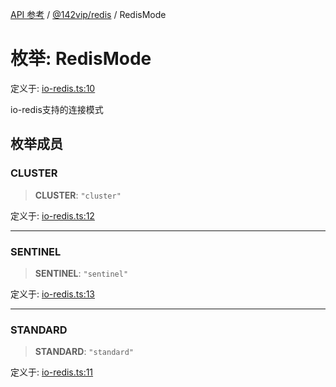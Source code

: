 [API 参考](../wiki/Home) / [@142vip/redis](../wiki/@142vip.redis) / RedisMode

# 枚举: RedisMode

定义于: [io-redis.ts:10](https://github.com/142vip/core-x/blob/5281e59d2cdd2de59e1ea761d17ed7fe118d1e60/packages/redis/src/io-redis.ts#L10)

io-redis支持的连接模式

## 枚举成员

### CLUSTER

> **CLUSTER**: `"cluster"`

定义于: [io-redis.ts:12](https://github.com/142vip/core-x/blob/5281e59d2cdd2de59e1ea761d17ed7fe118d1e60/packages/redis/src/io-redis.ts#L12)

***

### SENTINEL

> **SENTINEL**: `"sentinel"`

定义于: [io-redis.ts:13](https://github.com/142vip/core-x/blob/5281e59d2cdd2de59e1ea761d17ed7fe118d1e60/packages/redis/src/io-redis.ts#L13)

***

### STANDARD

> **STANDARD**: `"standard"`

定义于: [io-redis.ts:11](https://github.com/142vip/core-x/blob/5281e59d2cdd2de59e1ea761d17ed7fe118d1e60/packages/redis/src/io-redis.ts#L11)
